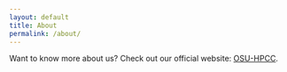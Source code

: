 ```yaml
---
layout: default
title: About
permalink: /about/
---
```


Want to know more about us? Check out our official website: [OSU-HPCC](https://hpcc.okstate.edu/content/about-osu-hpcc).


